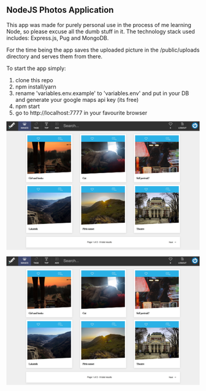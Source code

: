 ## NodeJS Photos Application

This app was made for purely personal use in the process of me learning Node, so please excuse all the dumb stuff in it.
The technology stack used includes:
Express.js, Pug and MongoDB.

For the time being the app saves the uploaded picture in the /public/uploads directory and serves them from there.

To start the app simply:
1. clone this repo
2. npm install/yarn
3. rename 'variables.env.example' to 'variables.env' and put in your DB and generate your google maps api key (its free)
3. npm start
4. go to http://localhost:7777 in your favourite browser

![Alt text](/screenshots/mainscreen.jpg?raw=true "Application Main Screen")

![Alt text](/screenshots/mainscreen.jpg?raw=true "Application Main Screen")


